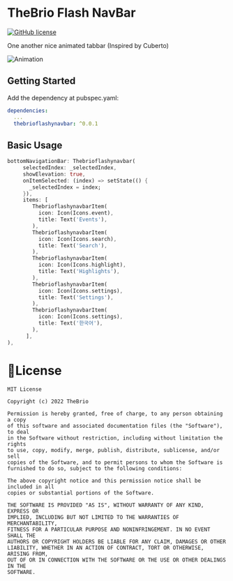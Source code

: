 # TheBrio Flash NavBar
[![GitHub license](https://img.shields.io/badge/license-MIT-lightgrey.svg)](https://raw.githubusercontent.com/razakhantargetpeak/thebrioflashynavbar/main/LICENSE)

One another nice animated tabbar (Inspired by Cuberto)

![Animation](https://raw.githubusercontent.com/leesnhyun/flashy_tab_bar/master/docs/animation.gif)

## Getting Started

Add the dependency at pubspec.yaml:

```yaml
dependencies:
  ...
  thebrioflashynavbar: ^0.0.1
```

## Basic Usage

```dart
bottomNavigationBar: Thebrioflashynavbar(
     selectedIndex: _selectedIndex,
     showElevation: true,
     onItemSelected: (index) => setState(() {
       _selectedIndex = index;
     }),
     items: [
        ThebrioflashynavbarItem(
          icon: Icon(Icons.event),
          title: Text('Events'),
        ),
        ThebrioflashynavbarItem(
          icon: Icon(Icons.search),
          title: Text('Search'),
        ),
        ThebrioflashynavbarItem(
          icon: Icon(Icons.highlight),
          title: Text('Highlights'),
        ),
        ThebrioflashynavbarItem(
          icon: Icon(Icons.settings),
          title: Text('Settings'),
        ),
        ThebrioflashynavbarItem(
          icon: Icon(Icons.settings),
          title: Text('한국어'),
        ),
      ],
),
```
# 📝License
```
MIT License

Copyright (c) 2022 TheBrio

Permission is hereby granted, free of charge, to any person obtaining a copy
of this software and associated documentation files (the "Software"), to deal
in the Software without restriction, including without limitation the rights
to use, copy, modify, merge, publish, distribute, sublicense, and/or sell
copies of the Software, and to permit persons to whom the Software is
furnished to do so, subject to the following conditions:

The above copyright notice and this permission notice shall be included in all
copies or substantial portions of the Software.

THE SOFTWARE IS PROVIDED "AS IS", WITHOUT WARRANTY OF ANY KIND, EXPRESS OR
IMPLIED, INCLUDING BUT NOT LIMITED TO THE WARRANTIES OF MERCHANTABILITY,
FITNESS FOR A PARTICULAR PURPOSE AND NONINFRINGEMENT. IN NO EVENT SHALL THE
AUTHORS OR COPYRIGHT HOLDERS BE LIABLE FOR ANY CLAIM, DAMAGES OR OTHER
LIABILITY, WHETHER IN AN ACTION OF CONTRACT, TORT OR OTHERWISE, ARISING FROM,
OUT OF OR IN CONNECTION WITH THE SOFTWARE OR THE USE OR OTHER DEALINGS IN THE
SOFTWARE.
```
